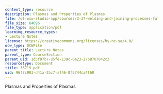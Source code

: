 ```yaml
---
content_type: resource
description: Plasmas and Properties of Plasmas
file: /ol-ocw-studio-app/courses/3-37-welding-and-joining-processes-fall-2002/96f7c903d41a2bc7af460f5744ca4f60_33719.pdf
file_size: 84096
file_type: application/pdf
learning_resource_types:
- Lecture Notes
license: https://creativecommons.org/licenses/by-nc-sa/4.0/
ocw_type: OCWFile
parent_title: Lecture Notes
parent_type: CourseSection
parent_uid: 1d5f87b7-05fe-139c-6a23-27b8707042c3
resourcetype: Document
title: 33719.pdf
uid: 96f7c903-d41a-2bc7-af46-0f5744ca4f60
---
```

Plasmas and Properties of Plasmas